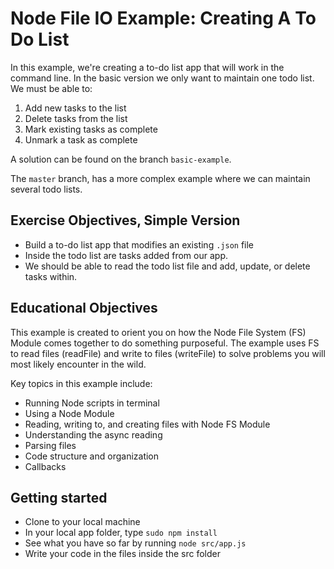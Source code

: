 # Node File IO Example: Creating A To Do List

In this example, we're creating a to-do list app that will work in the command line. In the basic version we only want to maintain one todo list. We must be able to:

1. Add new tasks to the list
2. Delete tasks from the list
3. Mark existing tasks as complete
4. Unmark a task as complete

A solution can be found on the branch `basic-example`.

The `master` branch, has a more complex example where we can maintain several todo lists.

## Exercise Objectives, Simple Version

- Build a to-do list app that modifies an existing `.json` file
- Inside the todo list are tasks added from our app.
- We should be able to read the todo list file and add, update, or delete tasks within.

## Educational Objectives

This example is created to orient you on how the Node File System (FS) Module comes together to do something purposeful.  The example uses FS to read files (readFile) and write to files (writeFile) to solve problems you will most likely encounter in the wild.  

Key topics in this example include:

- Running Node scripts in terminal
- Using a Node Module
- Reading, writing to, and creating files with Node FS Module
- Understanding the async reading
- Parsing files
- Code structure and organization
- Callbacks


## Getting started

- Clone to your local machine
- In your local app folder, type `sudo npm install`
- See what you have so far by running `node src/app.js`
- Write your code in the files inside the src folder

